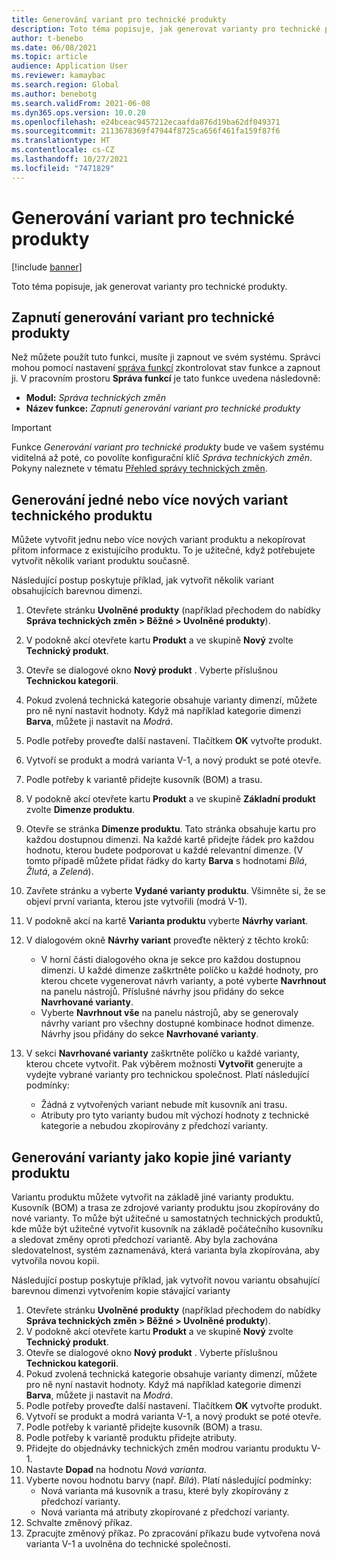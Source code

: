 ```yaml
---
title: Generování variant pro technické produkty
description: Toto téma popisuje, jak generovat varianty pro technické produkty
author: t-benebo
ms.date: 06/08/2021
ms.topic: article
audience: Application User
ms.reviewer: kamaybac
ms.search.region: Global
ms.author: benebotg
ms.search.validFrom: 2021-06-08
ms.dyn365.ops.version: 10.0.20
ms.openlocfilehash: e24bceac9457212ecaafda876d19ba62df049371
ms.sourcegitcommit: 2113678369f47944f8725ca656f461fa159f87f6
ms.translationtype: HT
ms.contentlocale: cs-CZ
ms.lasthandoff: 10/27/2021
ms.locfileid: "7471829"
---
```

# <a name="generate-variants-for-engineering-products"></a>Generování variant pro technické produkty

[!include [banner](../includes/banner.md)]

Toto téma popisuje, jak generovat varianty pro technické produkty.

## <a name="turn-on-variant-generation-for-engineering-products"></a>Zapnutí generování variant pro technické produkty

Než můžete použít tuto funkci, musíte ji zapnout ve svém systému. Správci mohou pomocí nastavení [správa funkcí](../../fin-ops-core/fin-ops/get-started/feature-management/feature-management-overview.md) zkontrolovat stav funkce a zapnout ji. V pracovním prostoru **Správa funkcí** je tato funkce uvedena následovně:

- **Modul:** *Správa technických změn*
- **Název funkce:** *Zapnutí generování variant pro technické produkty*

> [!IMPORTANT]
> Funkce *Generování variant pro technické produkty* bude ve vašem systému viditelná až poté, co povolíte konfigurační klíč *Správa technických změn*. Pokyny naleznete v tématu [Přehled správy technických změn](product-engineering-overview.md).

## <a name="generate-one-or-more-new-variants-of-an-engineering-product"></a>Generování jedné nebo více nových variant technického produktu

Můžete vytvořit jednu nebo více nových variant produktu a nekopírovat přitom informace z existujícího produktu. To je užitečné, když potřebujete vytvořit několik variant produktu současně.

Následující postup poskytuje příklad, jak vytvořit několik variant obsahujících barevnou dimenzi.

1. Otevřete stránku **Uvolněné produkty** (například přechodem do nabídky **Správa technických změn \> Běžné \> Uvolněné produkty**).
1. V podokně akcí otevřete kartu **Produkt** a ve skupině **Nový** zvolte **Technický produkt**.
1. Otevře se dialogové okno **Nový produkt** . Vyberte příslušnou **Technickou kategorii**.
1. Pokud zvolená technická kategorie obsahuje varianty dimenzí, můžete pro ně nyní nastavit hodnoty. Když má například kategorie dimenzi **Barva**, můžete ji nastavit na *Modrá*.
1. Podle potřeby proveďte další nastavení. Tlačítkem **OK** vytvořte produkt.
1. Vytvoří se produkt a modrá varianta V-1, a nový produkt se poté otevře.
1. Podle potřeby k variantě přidejte kusovník (BOM) a trasu.
1. V podokně akcí otevřete kartu **Produkt** a ve skupině **Základní produkt** zvolte **Dimenze produktu**.
1. Otevře se stránka **Dimenze produktu**. Tato stránka obsahuje kartu pro každou dostupnou dimenzi. Na každé kartě přidejte řádek pro každou hodnotu, kterou budete podporovat u každé relevantní dimenze. (V tomto případě můžete přidat řádky do karty **Barva** s hodnotami *Bílá*, *Žlutá*, a *Zelená*).
1. Zavřete stránku a vyberte **Vydané varianty produktu**. Všimněte si, že se objeví první varianta, kterou jste vytvořili (modrá V-1).
1. V podokně akcí na kartě **Varianta produktu** vyberte **Návrhy variant**.
1. V dialogovém okně **Návrhy variant** proveďte některý z těchto kroků:

    - V horní části dialogového okna je sekce pro každou dostupnou dimenzi. U každé dimenze zaškrtněte políčko u každé hodnoty, pro kterou chcete vygenerovat návrh varianty, a poté vyberte **Navrhnout** na panelu nástrojů. Příslušné návrhy jsou přidány do sekce **Navrhované varianty**.
    - Vyberte **Navrhnout vše** na panelu nástrojů, aby se generovaly návrhy variant pro všechny dostupné kombinace hodnot dimenze. Návrhy jsou přidány do sekce **Navrhované varianty**.

1. V sekci **Navrhované varianty** zaškrtněte políčko u každé varianty, kterou chcete vytvořit. Pak výběrem možnosti **Vytvořit** generujte a vydejte vybrané varianty pro technickou společnost. Platí následující podmínky:

    - Žádná z vytvořených variant nebude mít kusovník ani trasu.
    - Atributy pro tyto varianty budou mít výchozí hodnoty z technické kategorie a nebudou zkopírovány z předchozí varianty.

## <a name="generate-a-variant-as-a-copy-of-another-product-variant"></a>Generování varianty jako kopie jiné varianty produktu

Variantu produktu můžete vytvořit na základě jiné varianty produktu. Kusovník (BOM) a trasa ze zdrojové varianty produktu jsou zkopírovány do nové varianty. To může být užitečné u samostatných technických produktů, kde může být užitečné vytvořit kusovník na základě počátečního kusovníku a sledovat změny oproti předchozí variantě. Aby byla zachována sledovatelnost, systém zaznamenává, která varianta byla zkopírována, aby vytvořila novou kopii.

Následující postup poskytuje příklad, jak vytvořit novou variantu obsahující barevnou dimenzi vytvořením kopie stávající varianty

1. Otevřete stránku **Uvolněné produkty** (například přechodem do nabídky **Správa technických změn \> Běžné \> Uvolněné produkty**).
1. V podokně akcí otevřete kartu **Produkt** a ve skupině **Nový** zvolte **Technický produkt**.
1. Otevře se dialogové okno **Nový produkt** . Vyberte příslušnou **Technickou kategorii**.
1. Pokud zvolená technická kategorie obsahuje varianty dimenzí, můžete pro ně nyní nastavit hodnoty. Když má například kategorie dimenzi **Barva**, můžete ji nastavit na *Modrá*.
1. Podle potřeby proveďte další nastavení. Tlačítkem **OK** vytvořte produkt.
1. Vytvoří se produkt a modrá varianta V-1, a nový produkt se poté otevře.
1. Podle potřeby k variantě přidejte kusovník (BOM) a trasu.
1. Podle potřeby k variantě produktu přidejte atributy.
1. Přidejte do objednávky technických změn modrou variantu produktu V-1.
1. Nastavte **Dopad** na hodnotu *Nová varianta*.
1. Vyberte novou hodnotu barvy (např. *Bílá*). Platí následující podmínky: 
    - Nová varianta má kusovník a trasu, které byly zkopírovány z předchozí varianty.
    - Nová varianta má atributy zkopírované z předchozí varianty.
1. Schvalte změnový příkaz.
1. Zpracujte změnový příkaz. Po zpracování příkazu bude vytvořena nová varianta V-1 a uvolněna do technické společnosti.
